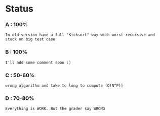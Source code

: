 # Status
### A : 100%
    In old version have a full "Kicksort" way with worst recursive and stuck on big test case

### B : 100%
    I'll add some comment soon :)

### C : 50-60%
    wrong algorithm and take to long to compute [O(N^P)]

### D : 70-80%
    Everything is WORK. But the grader say WRONG
